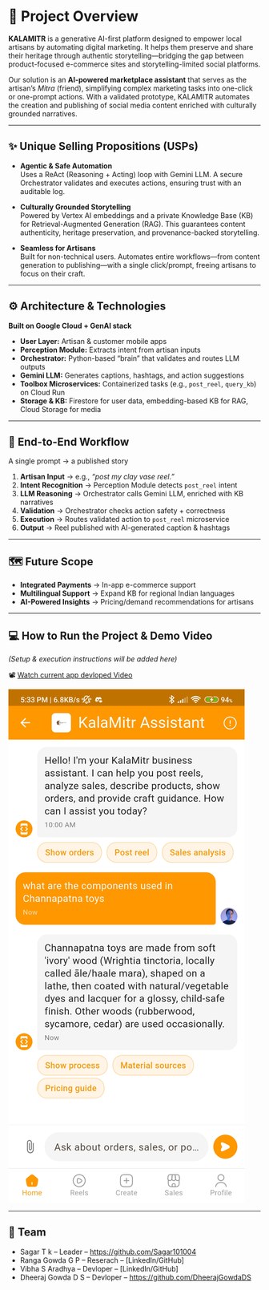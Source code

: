 # 🌟 Project Overview  

**KALAMITR** is a generative AI-first platform designed to empower local artisans by automating digital marketing. It helps them preserve and share their heritage through authentic storytelling—bridging the gap between product-focused e-commerce sites and storytelling-limited social platforms.  

Our solution is an **AI-powered marketplace assistant** that serves as the artisan’s *Mitra* (friend), simplifying complex marketing tasks into one-click or one-prompt actions. With a validated prototype, KALAMITR automates the creation and publishing of social media content enriched with culturally grounded narratives.  

---

## ✨ Unique Selling Propositions (USPs)  

- **Agentic & Safe Automation**  
  Uses a ReAct (Reasoning + Acting) loop with Gemini LLM. A secure Orchestrator validates and executes actions, ensuring trust with an auditable log.  

- **Culturally Grounded Storytelling**  
  Powered by Vertex AI embeddings and a private Knowledge Base (KB) for Retrieval-Augmented Generation (RAG). This guarantees content authenticity, heritage preservation, and provenance-backed storytelling.  

- **Seamless for Artisans**  
  Built for non-technical users. Automates entire workflows—from content generation to publishing—with a single click/prompt, freeing artisans to focus on their craft.  

---

## ⚙️ Architecture & Technologies  

**Built on Google Cloud + GenAI stack**  

- **User Layer:** Artisan & customer mobile apps  
- **Perception Module:** Extracts intent from artisan inputs  
- **Orchestrator:** Python-based “brain” that validates and routes LLM outputs  
- **Gemini LLM:** Generates captions, hashtags, and action suggestions  
- **Toolbox Microservices:** Containerized tasks (e.g., `post_reel`, `query_kb`) on Cloud Run  
- **Storage & KB:** Firestore for user data, embedding-based KB for RAG, Cloud Storage for media  

---

## 🚀 End-to-End Workflow  

A single prompt → a published story  

1. **Artisan Input** → e.g., *“post my clay vase reel.”*  
2. **Intent Recognition** → Perception Module detects `post_reel` intent  
3. **LLM Reasoning** → Orchestrator calls Gemini LLM, enriched with KB narratives  
4. **Validation** → Orchestrator checks action safety + correctness  
5. **Execution** → Routes validated action to `post_reel` microservice  
6. **Output** → Reel published with AI-generated caption & hashtags  

---

## 🗺️ Future Scope  

- **Integrated Payments** → In-app e-commerce support  
- **Multilingual Support** → Expand KB for regional Indian languages  
- **AI-Powered Insights** → Pricing/demand recommendations for artisans  

---

## 💻 How to Run the Project & Demo Video 

*(Setup & execution instructions will be added here)*  

📽️ [Watch current app devloped Video](https://drive.google.com/file/d/18gzeeMWmZDzD0Z29npeC73uroRixQUaA/view?usp=drive_link)

![Demo Screenshot](https://github.com/Sagar101004/KalaMitr/blob/main/assets/bot_images_1.jpg)

---

## 👥 Team  

- Sagar T k – Leader – https://github.com/Sagar101004
- Ranga Gowda G P – Reserach – [LinkedIn/GitHub]  
- Vibha S Aradhya – Devloper – [LinkedIn/GitHub]  
- Dheeraj Gowda D S – Devloper – https://github.com/DheerajGowdaDS 

```
